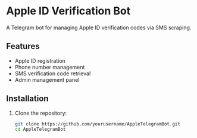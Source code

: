 # Apple ID Verification Bot

A Telegram bot for managing Apple ID verification codes via SMS scraping.

## Features
- Apple ID registration
- Phone number management
- SMS verification code retrieval
- Admin management panel

## Installation
1. Clone the repository:
   ```bash
   git clone https://github.com/yourusername/AppleTelegramBot.git
   cd AppleTelegramBot